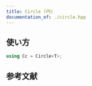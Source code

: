 ```yaml
---
title: Circle (円)
documentation_of: ./circle.hpp
---
```


## 使い方

```cpp
using Cc = Circle<T>;
```

## 参考文献
